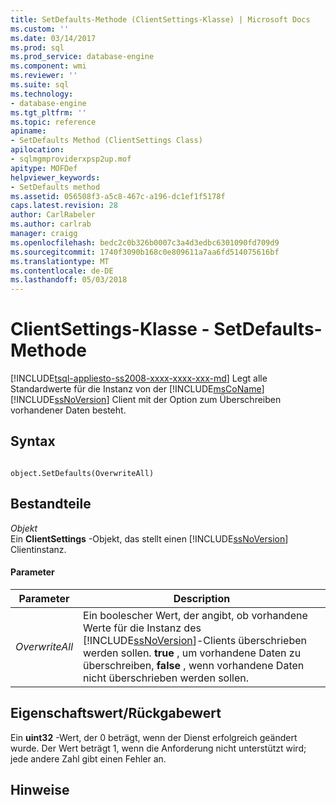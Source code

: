 ```yaml
---
title: SetDefaults-Methode (ClientSettings-Klasse) | Microsoft Docs
ms.custom: ''
ms.date: 03/14/2017
ms.prod: sql
ms.prod_service: database-engine
ms.component: wmi
ms.reviewer: ''
ms.suite: sql
ms.technology:
- database-engine
ms.tgt_pltfrm: ''
ms.topic: reference
apiname:
- SetDefaults Method (ClientSettings Class)
apilocation:
- sqlmgmproviderxpsp2up.mof
apitype: MOFDef
helpviewer_keywords:
- SetDefaults method
ms.assetid: 056508f3-a5c8-467c-a196-dc1ef1f5178f
caps.latest.revision: 28
author: CarlRabeler
ms.author: carlrab
manager: craigg
ms.openlocfilehash: bedc2c0b326b0007c3a4d3edbc6301090fd709d9
ms.sourcegitcommit: 1740f3090b168c0e809611a7aa6fd514075616bf
ms.translationtype: MT
ms.contentlocale: de-DE
ms.lasthandoff: 05/03/2018
---
```

# <a name="clientsettings-class---setdefaults-method"></a>ClientSettings-Klasse - SetDefaults-Methode
[!INCLUDE[tsql-appliesto-ss2008-xxxx-xxxx-xxx-md](../../includes/tsql-appliesto-ss2008-xxxx-xxxx-xxx-md.md)]
  Legt alle Standardwerte für die Instanz von der [!INCLUDE[msCoName](../../includes/msconame-md.md)] [!INCLUDE[ssNoVersion](../../includes/ssnoversion-md.md)] Client mit der Option zum Überschreiben vorhandener Daten besteht.  
  
## <a name="syntax"></a>Syntax  
  
```  
  
object.SetDefaults(OverwriteAll)  
```  
  
## <a name="parts"></a>Bestandteile  
 *Objekt*  
 Ein **ClientSettings** -Objekt, das stellt einen [!INCLUDE[ssNoVersion](../../includes/ssnoversion-md.md)] Clientinstanz.  
  
#### <a name="parameters"></a>Parameter  
  
|Parameter|Description|  
|---------------|-----------------|  
|*OverwriteAll*|Ein boolescher Wert, der angibt, ob vorhandene Werte für die Instanz des [!INCLUDE[ssNoVersion](../../includes/ssnoversion-md.md)]-Clients überschrieben werden sollen. **true** , um vorhandene Daten zu überschreiben, **false** , wenn vorhandene Daten nicht überschrieben werden sollen.|  
  
## <a name="property-valuereturn-value"></a>Eigenschaftswert/Rückgabewert  
 Ein **uint32** -Wert, der 0 beträgt, wenn der Dienst erfolgreich geändert wurde. Der Wert beträgt 1, wenn die Anforderung nicht unterstützt wird; jede andere Zahl gibt einen Fehler an.  
  
## <a name="remarks"></a>Hinweise  
  

